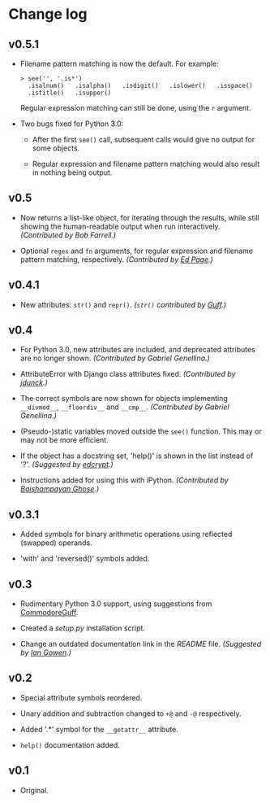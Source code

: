 Change log
==========


v0.5.1
------

  * Filename pattern matching is now the default. For example:

        > see('', '.is*')
          .isalnum()   .isalpha()   .isdigit()   .islower()   .isspace()
          .istitle()   .isupper()

    Regular expression matching can still be done, using the `r` argument.

  * Two bugs fixed for Python 3.0:

      * After the first `see()` call, subsequent calls would give no
        output for some objects.

      * Regular expression and filename pattern matching would also result
        in nothing being output.


v0.5
----

  * Now returns a list-like object, for iterating through the results, while
    still showing the human-readable output when run interactively.
    _(Contributed by Bob Farrell.)_


  * Optional `regex` and `fn` arguments, for regular expression and filename
    pattern matching, respectively.
    _(Contributed by [Ed Page][epage].)_


v0.4.1
------

  * New attributes: `str()` and `repr()`.
    _(`str()` contributed by [Guff][guff].)_


v0.4
----

  * For Python 3.0, new attributes are included, and deprecated attributes
    are no longer shown.
    _(Contributed by Gabriel Genellina.)_

  * AttributeError with Django class attributes fixed.
    _(Contributed by [jdunck][jdunck].)_

  * The correct symbols are now shown for objects implementing
    `__divmod__`, `__floordiv__` and `__cmp__`.
    _(Contributed by Gabriel Genellina.)_

  * (Pseudo-)static variables moved outside the `see()` function.
    This may or may not be more efficient.

  * If the object has a docstring set, 'help()' is shown in the list
    instead of '?'.
    _(Suggested by [edcrypt][edcrypt].)_

  * Instructions added for using this with iPython.
    _(Contributed by [Baishampayan Ghose][ghoseb].)_


v0.3.1
------

  * Added symbols for binary arithmetic operations using reflected
    (swapped) operands.

  * 'with' and 'reversed()' symbols added.


v0.3
----

  * Rudimentary Python 3.0 support, using suggestions from
    [CommodoreGuff][CommodoreGuff].

  * Created a _setup.py_ installation script.

  * Change an outdated documentation link in the _README_ file.
    _(Suggested by [Ian Gowen][igowen].)_


v0.2
----

  * Special attribute symbols reordered.

  * Unary addition and subtraction changed to `+@` and `-@` respectively.

  * Added '.*' symbol for the `__getattr__` attribute.

  * `help()` documentation added.


v0.1
----

  * Original.


[CommodoreGuff]: http://www.reddit.com/user/CommodoreGuff/
[edcrypt]: http://github.com/edcrypt
[epage]: http://github.com/epage
[ghoseb]: http://github.com/ghoseb
[guff]: http://github.com/Guff
[igowen]: http://ian.gowen.cc/
[jdunck]: http://github.com/jdunck

